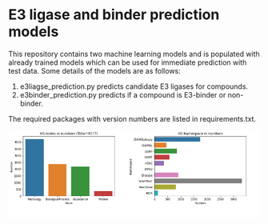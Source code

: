 # E3 ligase and binder prediction models

This repository contains two machine learning models and is populated with already trained models which can be used for immediate prediction with test data. Some details of the models are as follows: 

1. e3liagse_prediction.py predicts candidate E3 ligases for compounds.
2. e3binder_prediction.py predicts if a compound is E3-binder or non-binder.

The required packages with version numbers are listed in requirements.txt. 

![Model Performance for different ML-algorithms](https://github.com/Fraunhofer-ITMP/mpox-kg/blob/main/data/export/KG_stat.png)
